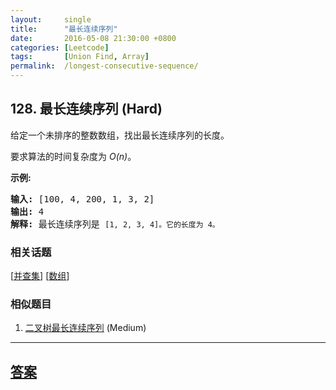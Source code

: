 ```yaml
---
layout:     single
title:      "最长连续序列"
date:       2016-05-08 21:30:00 +0800
categories: [Leetcode]
tags:       [Union Find, Array]
permalink:  /longest-consecutive-sequence/
---
```


## 128. 最长连续序列 (Hard)

<p>给定一个未排序的整数数组，找出最长连续序列的长度。</p>

<p>要求算法的时间复杂度为&nbsp;<em>O(n)</em>。</p>

<p><strong>示例:</strong></p>

<pre><strong>输入:</strong>&nbsp;[100, 4, 200, 1, 3, 2]
<strong>输出:</strong> 4
<strong>解释:</strong> 最长连续序列是 <code>[1, 2, 3, 4]。它的长度为 4。</code></pre>

### 相关话题
  [[并查集](https://github.com/openset/leetcode/tree/master/tag/union-find/README.md)]
  [[数组](https://github.com/openset/leetcode/tree/master/tag/array/README.md)]

### 相似题目
  1. [二叉树最长连续序列](/binary-tree-longest-consecutive-sequence) (Medium)

---

## [答案](https://github.com/openset/leetcode/tree/master/problems/longest-consecutive-sequence)
